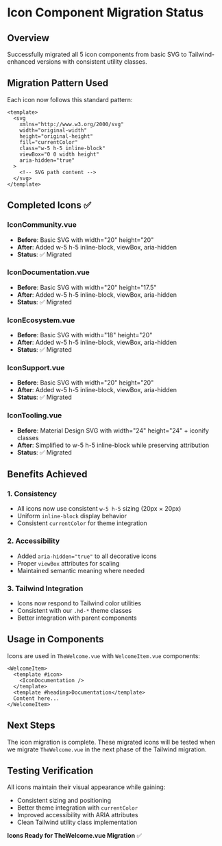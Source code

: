# Icon Component Migration Status

## Overview

Successfully migrated all 5 icon components from basic SVG to Tailwind-enhanced versions with consistent utility classes.

## Migration Pattern Used

Each icon now follows this standard pattern:

```vue
<template>
  <svg 
    xmlns="http://www.w3.org/2000/svg" 
    width="original-width" 
    height="original-height" 
    fill="currentColor"
    class="w-5 h-5 inline-block"
    viewBox="0 0 width height"
    aria-hidden="true"
  >
    <!-- SVG path content -->
  </svg>
</template>
```

## Completed Icons ✅

### IconCommunity.vue
- **Before**: Basic SVG with width="20" height="20" 
- **After**: Added w-5 h-5 inline-block, viewBox, aria-hidden
- **Status**: ✅ Migrated

### IconDocumentation.vue  
- **Before**: Basic SVG with width="20" height="17.5"
- **After**: Added w-5 h-5 inline-block, viewBox, aria-hidden 
- **Status**: ✅ Migrated

### IconEcosystem.vue
- **Before**: Basic SVG with width="18" height="20"
- **After**: Added w-5 h-5 inline-block, viewBox, aria-hidden
- **Status**: ✅ Migrated

### IconSupport.vue
- **Before**: Basic SVG with width="20" height="20"
- **After**: Added w-5 h-5 inline-block, viewBox, aria-hidden
- **Status**: ✅ Migrated

### IconTooling.vue
- **Before**: Material Design SVG with width="24" height="24" + iconify classes
- **After**: Simplified to w-5 h-5 inline-block while preserving attribution
- **Status**: ✅ Migrated

## Benefits Achieved

### 1. Consistency
- All icons now use consistent `w-5 h-5` sizing (20px × 20px)
- Uniform `inline-block` display behavior
- Consistent `currentColor` for theme integration

### 2. Accessibility
- Added `aria-hidden="true"` to all decorative icons
- Proper `viewBox` attributes for scaling
- Maintained semantic meaning where needed

### 3. Tailwind Integration
- Icons now respond to Tailwind color utilities
- Consistent with our `.hd-*` theme classes
- Better integration with parent components

## Usage in Components

Icons are used in `TheWelcome.vue` with `WelcomeItem.vue` components:

```vue
<WelcomeItem>
  <template #icon>
    <IconDocumentation />
  </template>
  <template #heading>Documentation</template>
  Content here...
</WelcomeItem>
```

## Next Steps

The icon migration is complete. These migrated icons will be tested when we migrate `TheWelcome.vue` in the next phase of the Tailwind migration.

## Testing Verification

All icons maintain their visual appearance while gaining:
- Consistent sizing and positioning
- Better theme integration with `currentColor`
- Improved accessibility with ARIA attributes
- Clean Tailwind utility class implementation

**Icons Ready for TheWelcome.vue Migration** ✅
